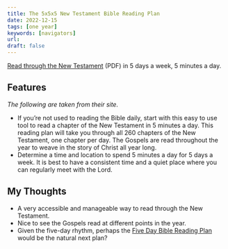 ```yaml
---
title: The 5x5x5 New Testament Bible Reading Plan
date: 2022-12-15
tags: [one year]
keywords: [navigators]
url:
draft: false
---
```


[Read through the New Testament](https://www.navigators.org/wp-content/uploads/2021/12/navigators-5x5x5-new-testament-bible-reading-plan.pdf) (PDF) in 5 days a week, 5 minutes a day.


## Features

*The following are taken from their site.*

- If you’re not used to reading the Bible daily, start with this easy to use tool to read a chapter of the New Testament in 5 minutes a day. This reading plan will take you through all 260 chapters of the New Testament, one chapter per day. The Gospels are read throughout the year to weave in the story of Christ all year long.
- Determine a time and location to spend 5 minutes a day for 5 days a week. It is best to have a consistent time and a quiet place where you can regularly meet with the Lord.

## My Thoughts
- A very accessible and manageable way to read through the New Testament. 
- Nice to see the Gospels read at different points in the year.
- Given the five-day rhythm, perhaps the [Five Day Bible Reading Plan](/plans/five) would be the natural next plan?
